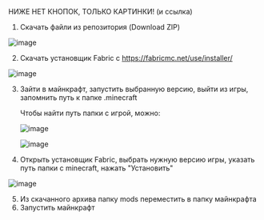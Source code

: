 НИЖЕ НЕТ КНОПОК, ТОЛЬКО КАРТИНКИ! (и ссылка)

1. Скачать файли из репозитория (Download ZIP)

![image](https://user-images.githubusercontent.com/103368069/162759851-6affee04-bd1b-4642-a0cb-c169cdf92251.png)

2. Скачать установщик Fabric с https://fabricmc.net/use/installer/

![image](https://user-images.githubusercontent.com/103368069/162753486-a9e0f27b-90c7-4a48-b4df-d011159031ad.png)

3. Зайти в майнкрафт, запустить выбранную версию, выйти из игры, запомнить путь к папке .minecraft

    Чтобы найти путь папки с игрой, можно:
    
    ![image](https://user-images.githubusercontent.com/103368069/162764371-9be29292-f101-4d08-8992-b04fe76441e0.png)

    ![image](https://user-images.githubusercontent.com/103368069/162761754-e2a75d5d-4adc-4688-bcac-c0877b00faac.png)

5. Открыть установщик Fabric, выбрать нужную версию игры, указать путь папки с minecraft, нажать "Установить"

![image](https://user-images.githubusercontent.com/103368069/162752621-6f22f618-7a38-4260-b0bc-6fe2fada6bba.png)

5. Из скачанного архива папку mods переместить в папку майнкрафта
6. Запустить майнкрафт
